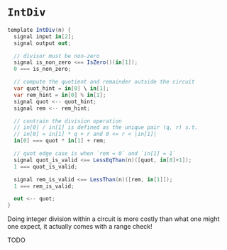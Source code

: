 # `IntDiv`

```cs
template IntDiv(n) {
  signal input in[2];
  signal output out;

  // divisor must be non-zero
  signal is_non_zero <== IsZero()(in[1]);
  0 === is_non_zero;

  // compute the quotient and remainder outside the circuit
  var quot_hint = in[0] \ in[1];
  var rem_hint = in[0] % in[1];
  signal quot <-- quot_hint;
  signal rem <-- rem_hint;

  // contrain the division operation
  // in[0] / in[1] is defined as the unique pair (q, r) s.t.
  // in[0] = in[1] * q + r and 0 <= r < |in[1]|
  in[0] === quot * in[1] + rem;

  // quot edge case is when `rem = 0` and `in[1] = 1`
  signal quot_is_valid <== LessEqThan(n)([quot, in[0]+1]);
  1 === quot_is_valid;

  signal rem_is_valid <== LessThan(n)([rem, in[1]]);
  1 === rem_is_valid;

  out <-- quot;
}
```

Doing integer division within a circuit is more costly than what one might one expect, it actually comes with a range check!

TODO
